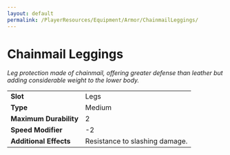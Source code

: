 ```yaml
---
layout: default
permalink: /PlayerResources/Equipment/Armor/ChainmailLeggings/
---
```

# Chainmail Leggings
*Leg protection made of chainmail, offering greater defense than leather but adding considerable weight to the lower body.*

| | |
| :--------------------- | :------------------------------------------------------ |
| **Slot** | Legs |
| **Type** | Medium |
| **Maximum Durability** | 2 |
| **Speed Modifier** | -2 |
| **Additional Effects** | Resistance to slashing damage. |